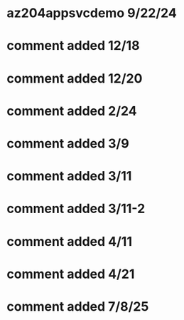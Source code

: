 # az204appsvcdemo  9/22/24
# comment added 12/18
# comment added 12/20
# comment added 2/24
# comment added 3/9
# comment added 3/11
# comment added 3/11-2
# comment added 4/11
# comment added 4/21
# comment added 7/8/25
